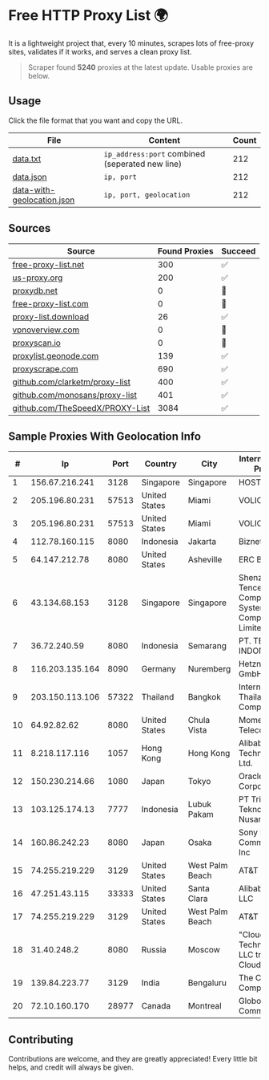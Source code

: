 
# Free HTTP Proxy List 🌍

It is a lightweight project that, every 10 minutes, scrapes lots of free-proxy sites, validates if it works, and serves a clean proxy list.


> Scraper found **5240** proxies at the latest update. Usable proxies are below.

## Usage

Click the file format that you want and copy the URL.


|File|Content|Count|
|----|-------|-----|
|[data.txt](https://raw.githubusercontent.com/themiralay/Proxy-List-World/master/data.txt)|`ip_address:port` combined (seperated new line)|212|
|[data.json](https://raw.githubusercontent.com/themiralay/Proxy-List-World/master/data.json)|`ip, port`|212|
|[data-with-geolocation.json](https://raw.githubusercontent.com/themiralay/Proxy-List-World/master/data-with-geolocation.json)|`ip, port, geolocation`|212|

## Sources

|Source|Found Proxies|Succeed|
|------|-------------|-------|
|[free-proxy-list.net](https://free-proxy-list.net)|300|✅|
|[us-proxy.org](https://www.us-proxy.org)|200|✅|
|[proxydb.net](http://proxydb.net)|0|🚫|
|[free-proxy-list.com](https://free-proxy-list.com/?page=&port=&type%5B%5D=http&type%5B%5D=https&up_time=0&search=Search)|0|🚫|
|[proxy-list.download](https://www.proxy-list.download/HTTP)|26|✅|
|[vpnoverview.com](https://vpnoverview.com/privacy/anonymous-browsing/free-proxy-servers)|0|🚫|
|[proxyscan.io](https://www.proxyscan.io)|0|🚫|
|[proxylist.geonode.com](https://proxylist.geonode.com/api/proxy-list?limit=300&page=1&sort_by=lastChecked&sort_type=desc&protocols=http,https)|139|✅|
|[proxyscrape.com](https://api.proxyscrape.com/v2/?request=displayproxies&protocol=http&timeout=10000&country=all&ssl=all&anonymity=all)|690|✅|
|[github.com/clarketm/proxy-list](https://raw.githubusercontent.com/clarketm/proxy-list/master/proxy-list-raw.txt)|400|✅|
|[github.com/monosans/proxy-list](https://raw.githubusercontent.com/monosans/proxy-list/main/proxies/http.txt)|401|✅|
|[github.com/TheSpeedX/PROXY-List](https://raw.githubusercontent.com/TheSpeedX/PROXY-List/master/http.txt)|3084|✅|


## Sample Proxies With Geolocation Info

|#|Ip|Port|Country|City|Internet Service Provider|
|-|--|----|-------|----|-------------------------|
|1|156.67.216.241|3128|Singapore|Singapore|HOSTINGER SG|
|2|205.196.80.231|57513|United States|Miami|VOLICO|
|3|205.196.80.231|57513|United States|Miami|VOLICO|
|4|112.78.160.115|8080|Indonesia|Jakarta|Biznet Networks|
|5|64.147.212.78|8080|United States|Asheville|ERC Broadband|
|6|43.134.68.153|3128|Singapore|Singapore|Shenzhen Tencent Computer Systems Company Limited|
|7|36.72.240.59|8080|Indonesia|Semarang|PT. TELKOM INDONESIA|
|8|116.203.135.164|8090|Germany|Nuremberg|Hetzner Online GmbH|
|9|203.150.113.106|57322|Thailand|Bangkok|Internet Thailand Company Ltd.|
|10|64.92.82.62|8080|United States|Chula Vista|Momentum Telecom, Inc.|
|11|8.218.117.116|1057|Hong Kong|Hong Kong|Alibaba (US) Technology Co., Ltd.|
|12|150.230.214.66|1080|Japan|Tokyo|Oracle Corporation|
|13|103.125.174.13|7777|Indonesia|Lubuk Pakam|PT Trinity Teknologi Nusantara|
|14|160.86.242.23|8080|Japan|Osaka|Sony Network Communications Inc|
|15|74.255.219.229|3129|United States|West Palm Beach|AT&T Corp.|
|16|47.251.43.115|33333|United States|Santa Clara|Alibaba Cloud LLC|
|17|74.255.219.229|3129|United States|West Palm Beach|AT&T Corp.|
|18|31.40.248.2|8080|Russia|Moscow|"Cloud Technologies" LLC trading as Cloud.ru|
|19|139.84.223.77|3129|India|Bengaluru|The Constant Company, LLC|
|20|72.10.160.170|28977|Canada|Montreal|GloboTech Communications|



## Contributing

Contributions are welcome, and they are greatly appreciated! Every
little bit helps, and credit will always be given.

